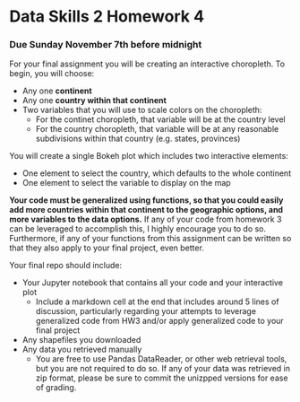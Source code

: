 # Data Skills 2 Homework 4

### Due Sunday November 7th before midnight

For your final assignment you will be creating an interactive choropleth.  To begin, you will choose:

  * Any one **continent**
  * Any one **country within that continent**
  * Two variables that you will use to scale colors on the choropleth:
    - For the continet choropleth, that variable will be at the country level
	- For the country choropleth, that variable will be at any reasonable subdivisions within that country (e.g. states, provinces)
	
You will create a single Bokeh plot which includes two interactive elements:

  * One element to select the country, which defaults to the whole continent
  * One element to select the variable to display on the map
  
**Your code must be generalized using functions, so that you could easily add more countries within that continent to the geographic options, and more variables to the data options.**  If any of your code from homework 3 can be leveraged to accomplish this, I highly encourage you to do so.  Furthermore, if any of your functions from this assignment can be written so that they also apply to your final project, even better.

Your final repo should include:

  * Your Jupyter notebook that contains all your code and your interactive plot
    - Include a markdown cell at the end that includes around 5 lines of discussion, particularly regarding your attempts to leverage generalized code from HW3 and/or apply generalized code to your final project
  * Any shapefiles you downloaded
  * Any data you retrieved manually
    - You are free to use Pandas DataReader, or other web retrieval tools, but you are not required to do so.  If any of your data was retrieved in zip format, please be sure to commit the unizpped versions for ease of grading.